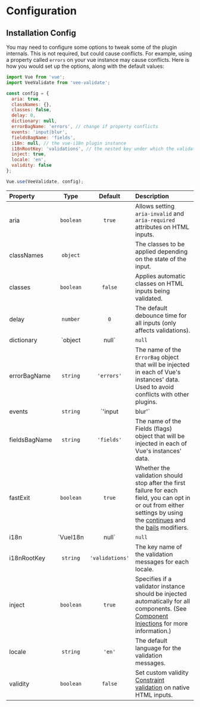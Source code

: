 # Configuration

## Installation Config

You may need to configure some options to tweak some of the plugin internals. This is not required, but could cause conflicts. For example, using a property called `errors` on your vue instance may cause conflicts. Here is how you would set up the options, along with the default values:

```js
import Vue from 'vue';
import VeeValidate from 'vee-validate';

const config = {
  aria: true,
  classNames: {},
  classes: false,
  delay: 0,
  dictionary: null,
  errorBagName: 'errors', // change if property conflicts
  events: 'input|blur',
  fieldsBagName: 'fields',
  i18n: null, // the vue-i18n plugin instance
  i18nRootKey: 'validations', // the nested key under which the validation messages will be located
  inject: true,
  locale: 'en',
  validity: false
};

Vue.use(VeeValidate, config);
```

|Property       | Type      | Default   | Description  |
|:--------------|:---------:|:---------:|:---------|
| aria          | `boolean` | `true`    | Allows setting `aria-invalid` and `aria-required` attributes on HTML inputs. |
| classNames    | `object`  |           | The classes to be applied depending on the state of the input. |
| classes       | `boolean` | `false`   | Applies automatic classes on HTML inputs being validated. |
| delay         | `number`  | `0`       | The default debounce time for all inputs (only affects validations). |
| dictionary    | `object|null` |      `null`    | A dictionary to be merged with the internal dictionary. (Check the [Error Messages](guide/messages.md) and [Localization](guide/localization.md) sections.)      |
| errorBagName  | `string`  | `'errors'` | The name of the `ErrorBag` object that will be injected in each of Vue's instances' data. Used to avoid conflicts with other plugins. |
| events        | `string` | `'input|blur'` | Pipe separated list of the default event names that will be listened to, to trigger validation. If an empty string is provided, it will disable all listeners. |
| fieldsBagName | `string` |  `'fields'` | The name of the Fields (flags) object that will be injected in each of Vue's instances' data. |
| fastExit      | `boolean`|  `true`     | Whether the validation should stop after the first failure for each field, you can opt in or out from either settings by using the [continues](/api/directive.md#continues) and the [bails](/api/directive.md#bails) modifiers. |
| i18n          | `VueI18n | null` | `null` | The `vue-i18n` instance, if provided will integrate vee-validate with the i18n plugin and will use it to produce the error messages instead of the built in dictionary. |
| i18nRootKey   | `string` | `'validations'` | The key name of the validation messages for each locale. |
| inject        | `boolean` | `true` | Specifies if a validator instance should be injected automatically for all components. (See [Component Injections](advanced/#component-injections) for more information.) |
| locale        | `string` | `'en'` | The default language for the validation messages. |
| validity      | `boolean` | `false` | Set custom validity [Constraint validation](https://developer.mozilla.org/en-US/docs/Web/Guide/HTML/HTML5/Constraint_validation) on native HTML inputs. |
